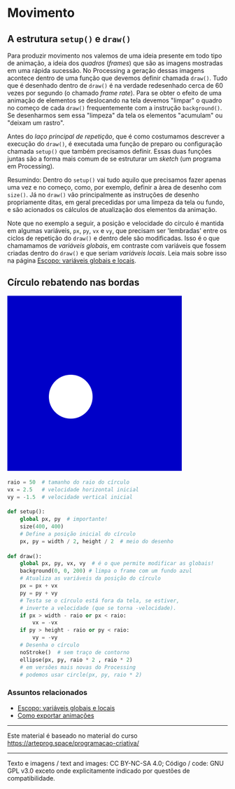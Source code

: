# Movimento

## A estrutura `setup()` e `draw()`

Para produzir movimento nos valemos de uma ideia presente em todo tipo de animação, a ideia dos *quadros* (*frames*) que são as imagens mostradas em uma rápida sucessão. No Processing a geração dessas imagens acontece dentro de uma função que devemos definir chamada `draw()`. Tudo que é desenhado dentro de `draw()` é na verdade redesenhado cerca de 60 vezes por segundo (o chamado *frame rate*). Para se obter o efeito de uma animação de elementos se deslocando na tela devemos "limpar" o quadro no começo de cada `draw()` frequentemente com a instrução `background()`. Se desenharmos sem essa "limpeza" da tela os elementos "acumulam" ou "deixam um rastro".

Antes do *laço principal de repetição*, que é como costumamos descrever a execução do `draw()`, é executada uma função de preparo ou configuração chamada `setup()` que também precisamos definir. Essas duas funções juntas são a forma mais comum de se estruturar um *sketch* (um programa em Processing).

Resumindo: Dentro do `setup()` vai tudo aquilo que precisamos fazer apenas uma vez e no começo, como, por exemplo, definir a àrea de desenho com `size()`. Já no `draw()` vão principalmente as instruções de desenho propriamente ditas, em geral precedidas por uma limpeza da tela ou fundo, e são acionados os cálculos de atualização dos elementos da animação.

Note que no exemplo a seguir, a posição e velocidade do círculo é mantida em algumas variáveis, `px`, `py`, `vx` e `vy`, que precisam ser 'lembradas' entre os ciclos de repetição do `draw()` e dentro dele são modificadas. Isso é o que chamamamos de *variáveis globais*, em contraste com variáveis que fossem criadas dentro do `draw()` e que seriam *variáveis locais*. Leia mais sobre isso na página [Escopo: variáveis globais e locais](escopo_py.md). 

## Círculo rebatendo nas bordas

![](assets/bola_rebate.gif)

```python
raio = 50  # tamanho do raio do círculo
vx = 2.5   # velocidade horizontal inicial
vy = -1.5  # velocidade vertical inicial

def setup():
    global px, py  # importante!
    size(400, 400)
    # Define a posição inicial do círculo
    px, py = width / 2, height / 2  # meio do desenho

def draw():
    global px, py, vx, vy  # é o que permite modificar as globais!
    background(0, 0, 200) # limpa o frame com um fundo azul
    # Atualiza as variáveis da posição do círculo
    px = px + vx
    py = py + vy
    # Testa se o círculo está fora da tela, se estiver,
    # inverte a velocidade (que se torna -velocidade).
    if px > width - raio or px < raio:
        vx = -vx
    if py > height - raio or py < raio:
        vy = -vy
    # Desenha o círculo
    noStroke()  # sem traço de contorno
    ellipse(px, py, raio * 2 , raio * 2)
    # em versões mais novas do Processing
    # podemos usar circle(px, py, raio * 2)
```
### Assuntos relacionados

- [Escopo: variáveis globais e locais](escopo_py.md)
- [Como exportar animações](exportar_animacoes.md)

---
Este material é baseado no material do curso https://arteprog.space/programacao-criativa/

---
Texto e imagens / text and images: CC BY-NC-SA 4.0; Código / code: GNU GPL v3.0 exceto onde explicitamente indicado por questões de compatibilidade.
